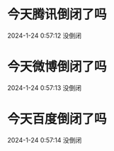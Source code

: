 # 今天腾讯倒闭了吗

2024-1-24 0:57:12 没倒闭

# 今天微博倒闭了吗

2024-1-24 0:57:13 没倒闭

# 今天百度倒闭了吗

2024-1-24 0:57:14 没倒闭

